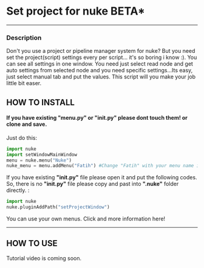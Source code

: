 # Set project for nuke BETA*
___

### Description
Don't you use a project or pipeline manager system for nuke? But you need set the project(script) settings every per script... it's so boring i know :). You can see all settings in one window. You need just select read node and get auto settings from selected node and you need specific settings...Its easy, just select manual tab and put the values.
This script will you make your job little bit easer. 

HOW TO INSTALL
---
#### If you have existing "menu.py" or "init.py" please dont touch them! or clone and save.

Just do this:

```python
import nuke
import setWindowMainWindow
menu = nuke.menu("Nuke")
nuke_menu = menu.addMenu("Fatih") #Change "Fatih" with your menu name if you want.
```
    
If you have existing **"init.py"** file please open it and put the following codes. So, there is no **"init.py"** file please copy and past into **".nuke"** folder directly. :
```python
import nuke
nuke.pluginAddPath("setProjectWindow")
```
You can use your own menus. Click and more information here!
___

HOW TO USE
---
Tutorial video is coming soon.

